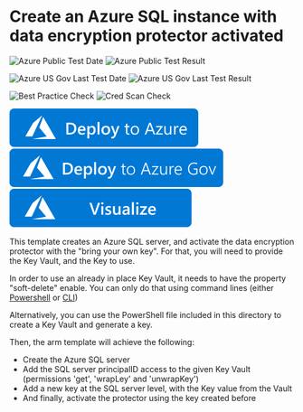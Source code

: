 # Create an Azure SQL instance with data encryption protector activated

![Azure Public Test Date](https://azurequickstartsservice.blob.core.windows.net/badges/sql-encryption-protector-byok/PublicLastTestDate.svg)
![Azure Public Test Result](https://azurequickstartsservice.blob.core.windows.net/badges/sql-encryption-protector-byok/PublicDeployment.svg)

![Azure US Gov Last Test Date](https://azurequickstartsservice.blob.core.windows.net/badges/sql-encryption-protector-byok/FairfaxLastTestDate.svg)
![Azure US Gov Last Test Result](https://azurequickstartsservice.blob.core.windows.net/badges/sql-encryption-protector-byok/FairfaxDeployment.svg)

![Best Practice Check](https://azurequickstartsservice.blob.core.windows.net/badges/sql-encryption-protector-byok/BestPracticeResult.svg)
![Cred Scan Check](https://azurequickstartsservice.blob.core.windows.net/badges/sql-encryption-protector-byok/CredScanResult.svg)

[![Deploy to Azure](https://raw.githubusercontent.com/Azure/azure-quickstart-templates/master/1-CONTRIBUTION-GUIDE/images/deploytoazure.svg?sanitize=true)](https://portal.azure.com/#create/Microsoft.Template/uri/https%3A%2F%2Fraw.githubusercontent.com%2Fazure%2Fazure-quickstart-templates%2Fmaster%2Fsql-encryption-protector-byok%2F%2Fazuredeploy.json)
[![Deploy to Azure US Gov](https://raw.githubusercontent.com/Azure/azure-quickstart-templates/master/1-CONTRIBUTION-GUIDE/images/deploytoazuregov.svg?sanitize=true)](https://portal.azure.us/#create/Microsoft.Template/uri/https%3A%2F%2Fraw.githubusercontent.com%2Fazure%2Fazure-quickstart-templates%2Fmaster%2Fsql-encryption-protector-byok%2F%2Fazuredeploy.json)
[![Visualize](https://raw.githubusercontent.com/Azure/azure-quickstart-templates/master/1-CONTRIBUTION-GUIDE/images/visualizebutton.svg?sanitize=true)](http://armviz.io/#/?load=https%3A%2F%2Fraw.githubusercontent.com%2FAzure%2Fazure-quickstart-templates%2Fmaster%sql-encryption-protector-byok%2Fazuredeploy.json)

This template creates an Azure SQL server, and activate the data encryption protector with the "bring your own key". For that, you will need to provide the Key Vault, and the Key to use.

In order to use an already in place Key Vault, it needs to have the property "soft-delete" enable. You can only do that using command lines (either [Powershell](https://docs.microsoft.com/en-US/azure/key-vault/key-vault-soft-delete-powershell) or [CLI](https://docs.microsoft.com/en-US/azure/key-vault/key-vault-soft-delete-cli))

Alternatively, you can use the PowerShell file included in this directory to create a Key Vault and generate a key.

 Then, the arm template will achieve the following:
 * Create the Azure SQL server
 * Add the SQL server principalID access to the given Key Vault (permissions 'get', 'wrapLey' and 'unwrapKey')
 * Add a new key at the SQL server level, with the Key value from the Vault
 * And finally, activate the protector using the key created before


